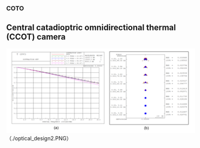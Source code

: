 ### COTO
## Central catadioptric omnidirectional thermal (CCOT) camera
![Optical design](./optical_design1.PNG)
（./optical_design2.PNG）
